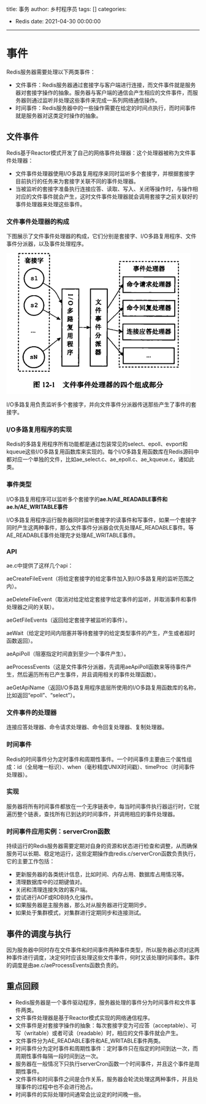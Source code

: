 title: 事务
author: 乡村程序员
tags: []
categories:
  - Redis
date: 2021-04-30 00:00:00
---
# 事件

Redis服务器需要处理以下两类事件：

- 文件事件：Redis服务器通过套接字与客户端进行连接，而文件事件就是服务器对套接字操作的抽象。服务器与客户端的通信会产生相应的文件事件，而服务器则通过监听并处理这些事件来完成一系列网络通信操作。
- 时间事件：Redis服务器中的一些操作需要在给定的时间点执行，而时间事件就是服务器对这类定时操作的抽象。



## 文件事件

Redis基于Reactor模式开发了自己的网络事件处理器：这个处理器被称为文件事件处理器：

- 文件事件处理器使用I/O多路复用程序来同时监听多个套接字，并根据套接字目前执行的任务来为套接字关联不同的事件处理器。
- 当被监听的套接字准备执行连接应答、读取、写入、关闭等操作时，与操作相对应的文件事件就会产生，这时文件事件处理器就会调用套接字之前关联好的事件处理器来处理这些事件。

### 文件事件处理器的构成

下图展示了文件事件处理器的构成，它们分别是套接字、I/O多路复用程序、文件事件分派器，以及事件处理程序。

![image-20210430000136863](../images/%E4%BA%8B%E5%8A%A1/image-20210430000136863.png)


I/O多路复用负责监听多个套接字，并向文件事件分派器传送那些产生了事件的套接字。

### I/O多路复用程序的实现

Redis的多路复用程序所有功能都是通过包装常见的select、epoll、evport和kqueue这些I/O多路复用函数库来实现的。每个I/O多路复用函数库在Redis源码中都对应一个单独的文件，比如ae_select.c、ae_epoll.c、ae_kqueue.c，诸如此类。

### 事件类型

I/O多路复用程序可以监听多个套接字的**ae.h/AE_READABLE事件和ae.h/AE_WRITABLE事件**

I/O多路复用程序运行服务器同时监听套接字的读事件和写事件，如果一个套接字同时产生这两种事件，那么文件事件分派器会优先处理AE_READABLE事件。等AE_READABLE事件处理完才处理AE_WRITABLE事件。

### API

ae.c中提供了这样几个api：

aeCreateFileEvent（将给定套接字的给定事件加入到I/O多路复用的监听范围之内）。

aeDeleteFileEvent（取消对给定给定套接字给定事件的监听，并取消事件和事件处理器之间的关联）。

aeGetFileEvents（返回给定套接字被监听的事件）。

aeWait（给定定时间内阻塞并等待套接字的给定类型事件的产生，产生或者超时函数返回）。

aeApiPoll（阻塞指定时间直到至少一个事件产生）。

aeProcessEvents（这是文件事件分派器，先调用aeApiPoll函数来等待事件产生，然后遍历所有已产生事件，并且调用相关的事件处理函数）。

aeGetApiName（返回I/O多路复用程序底层所使用的I/O多路复用函数库的名称，比如返回“epoll”、“select”）。

### 文件事件的处理器

连接应答处理器、命令请求处理器、命令回复处理器、复制处理器。



### 时间事件

Redis的时间事件分为定时事件和周期性事件。一个时间事件主要由三个属性组成：id（全局唯一标识）、when（毫秒精度UNIX时间戳）、timeProc（时间事件处理器）。

### 实现

服务器将所有时间事件都放在一个无序链表中，每当时间事件执行器运行时，它就遍历整个链表，查找所有已到达的时间事件，并调用相应的事件处理器。

### 时间事件应用实例：serverCron函数

持续运行的Redis服务器需要定期对自身的资源和状态进行检查和调整，从而确保服务可以长期、稳定地运行，这些定期操作由redis.c/serverCron函数负责执行，它的主要工作包括：

- 更新服务器的各类统计信息，比如时间、内存占用、数据库占用情况等。
- 清理数据库中的过期键值对。
- 关闭和清理连接失效的客户端。
- 尝试进行AOF或RDB持久化操作。
- 如果服务器是主服务器，那么对从服务器进行定期同步。
- 如果处于集群模式，对集群进行定期同步和连接测试。

## 事件的调度与执行

因为服务器中同时存在文件事件和时间事件两种事件类型，所以服务器必须对这两种事件进行调度，决定何时应该处理这些文件事件，何时又该处理时间事件。事件的调度是由ae.c/aeProcessEvents函数负责的。

## 重点回顾

- Redis服务器是一个事件驱动程序，服务器处理的事件分为时间事件和文件事件两类。
- 文件事件处理器是基于Reactor模式实现的网络通信程序。
- 文件事件是对套接字操作的抽象：每次套接字变为可应答（acceptable）、可写（writable）或者可读（readable）时，相应的文件事件就会产生。
- 文件事件分为AE_READABLE事件和AE_WRITABLE事件两类。
- 时间事件分为定时事件和周期性事件：定时事件只在指定的时间到达一次，而周期性事件每隔一段时间到达一次。
- 服务器在一般情况下只执行serverCron函数一个时间事件，并且这个事件是周期性事件。
- 文件事件和时间事件之间是合作关系，服务器会轮流处理这两种事件，并且处理事件的过程中也不会进行抢占。
- 时间事件的实际处理时间通常会比设定的时间晚一些。



















